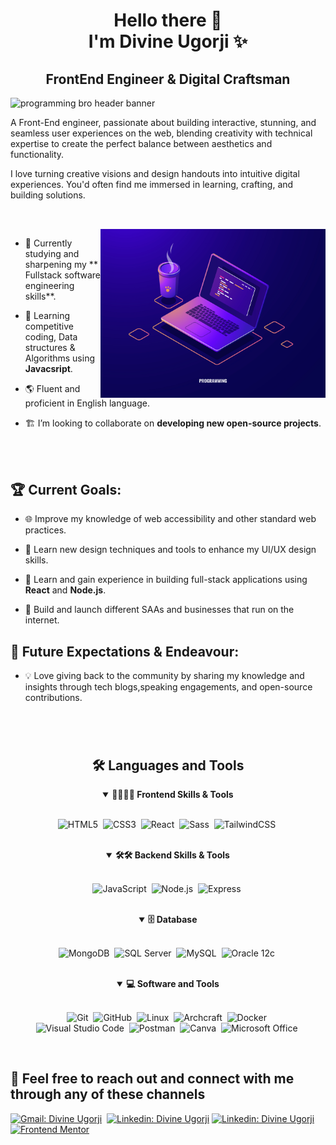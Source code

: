 <h1 align="center">Hello there 👋 <br> I'm Divine Ugorji ✨</h1>
<h2 align="center">FrontEnd Engineer & Digital Craftsman</h2>

<img alt="programming bro header banner" src="assets/programmer.jpg"  height="400px" width="100%">

<p>
  
A Front-End engineer, passionate about building interactive, stunning, and seamless user experiences on the web, blending creativity with technical expertise to create the perfect balance between aesthetics and functionality.

I love turning creative visions and design handouts into intuitive digital experiences. You'd often find me immersed in learning, crafting, and building solutions.

##

<br>

<!--- Web illustrations by Freepick ( https://freepick.com/web ) --->

<img align="right" alt="progamming laptop illustration" src="assets/laptop-illustration.jpg" width="360px">

- 📗 Currently studying and sharpening my ** Fullstack software engineering skills**.

- 📖 Learning competitive coding, Data structures & Algorithms using **Javacsript**.
- 🌎 Fluent and proficient in English language.

- 🏗️ I’m looking to collaborate on **developing new open-source projects**.

<br>
<br>

## 🏆 Current Goals:

- 🌐 Improve my knowledge of web accessibility and other standard web practices.

- 🍥 Learn new design techniques and tools to enhance my UI/UX design skills.

- 🚀 Learn and gain experience in building full-stack applications using **React** and **Node.js**.
- 🚀 Build and launch different SAAs and businesses that run on the internet.

## 🚀 Future Expectations & Endeavour:

- 💡 Love giving back to the community by sharing my knowledge and insights through tech blogs,speaking engagements, and open-source contributions.

#

<br>

<div align = "center">

<h2 align="center">🛠️ Languages and Tools</h2>

<details open>
<summary><b> 👨‍💻🚀🚀 Frontend Skills & Tools </b></summary>
<br>
  
![HTML5](https://img.shields.io/badge/-HTML5-E34F26?style=for-the-badge&logo=html5&logoColor=white)&nbsp;
![CSS3](https://img.shields.io/badge/-CSS3-1572B6?style=for-the-badge&logo=css3)&nbsp;
![React](https://img.shields.io/badge/-React-%23404d59?style=for-the-badge&logo=react)&nbsp;
![Sass](https://img.shields.io/badge/-Sass-CC6699?style=for-the-badge&logo=sass&logoColor=white)&nbsp;
![TailwindCSS](https://img.shields.io/badge/-Tailwind_CSS-38B2AC?style=for-the-badge&logo=tailwind-css&logoColor=white)&nbsp;
</details>

<br>
<details open>
<summary><b> 🛠🛠 Backend Skills & Tools</b></summary>
<br>

![JavaScript](https://img.shields.io/badge/Javascript-F7DF1E.svg?style=for-the-badge&logo=javascript&logoColor=black)&nbsp;
![Node.js](https://img.shields.io/badge/node.js-339933.svg?style=for-the-badge&logo=nodedotjs&logoColor=white)&nbsp;
![Express](https://img.shields.io/badge/express-000000.svg?style=for-the-badge&logo=express&logoColor=white)&nbsp;

</details>

<br>

<div align="center">
<details open>
<summary><b>🗄️ Database</b></summary>
<br>

![MongoDB](https://img.shields.io/badge/-MongoDB-47A248?style=for-the-badge&logo=mongodb&logoColor=white)&nbsp;
![SQL Server](https://img.shields.io/badge/-SQL%20Server-CC2927?style=for-the-badge&logo=microsoft-sql-server&logoColor=white)&nbsp;
![MySQL](https://img.shields.io/badge/-MySQL-00000F?style=for-the-badge&logo=mysql)&nbsp;
![Oracle 12c](https://img.shields.io/badge/-Oracle%2012c-F80000?style=for-the-badge&logo=oracle&logoColor=white)&nbsp;

</details>

</div>

<br>

<details open>
<summary><b>💻 Software and Tools</b></summary>
<br>

![Git](https://img.shields.io/badge/-Git-F05032?style=for-the-badge&logo=git&logoColor=white)&nbsp;
![GitHub](https://img.shields.io/badge/-GitHub-181717?style=for-the-badge&logo=github)&nbsp;
![Linux](https://img.shields.io/badge/-Linux-FCC624?style=for-the-badge&logo=linux&logoColor=black)&nbsp;
![Archcraft](https://img.shields.io/badge/Archcraft-%23404d59?style=for-the-badge&logo=archlinux&logoColor=%#1793D1)&nbsp;
![Docker](https://img.shields.io/badge/-Docker-2496ED?style=for-the-badge&logo=docker&logoColor=white)&nbsp;
<br>
![Visual Studio Code](https://img.shields.io/badge/-VSCODE-007ACC?style=for-the-badge&&logo=visual-studio-code&logoColor=white)&nbsp;
![Postman](https://img.shields.io/badge/-Postman-FF6C37?style=for-the-badge&logo=postman&logoColor=white)&nbsp;
![Canva](https://img.shields.io/badge/-Canva-00C4CC?style=for-the-badge&logo=canva&logoColor=white)&nbsp;
![Microsoft Office](https://img.shields.io/badge/-MS%20Office-D83B01?style=for-the-badge&logo=microsoft-office&logoColor=white)&nbsp;

</details>

</div>

<br>

 <h2 align="left"> 💌 Feel free to reach out and connect with me through any of these channels</h2>
      <!-- - Twitter: **https://twitter.com/Divine__Ugorji**
    - Gmail: **divinepower275@gmail.com** -->

[![Gmail: Divine Ugorji](https://img.shields.io/badge/-gmail-red?style=for-the-badge&logo=Gmail&logoColor=white&link=mailto:divinepower275@gmail.com)](mailto:divinepower275@gmail.com)&nbsp;
[![Linkedin: Divine Ugorji](https://img.shields.io/badge/-twitter-black?style=for-the-badge&logo=Twitter&logoColor=white&link=https://twitter.com/Divine__Ugorji)](https://twitter.com/Divine__Ugorji)
[![Linkedin: Divine Ugorji](https://img.shields.io/badge/-linkedin-blue?style=for-the-badge&logo=Linkedin&logoColor=white&link=https://www.linkedin.com/in/divine-ugorji/)](https://www.linkedin.com/in/divine-ugorji/)
[![Frontend Mentor](https://img.shields.io/badge/-Frontend%20Mentor-5F3DC4?style=for-the-badge&logo=FrontendMentor&logoColor=white&link=https://www.frontendmentor.io/profile/DivineUgorji)](https://www.frontendmentor.io/profile/DivineUgorji)&nbsp;
